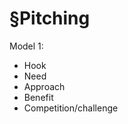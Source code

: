 # §Pitching
Model 1:
* Hook
* Need
* Approach
* Benefit  
* Competition/challenge

<!-- {BearID:B00F4F49-E751-474C-B872-FA1EA3592995-2970-000002A182330BAB} -->
